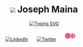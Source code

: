<p align="center">
 <h1 align="center"> <img src="https://media.giphy.com/media/VgCDAzcKvsR6OM0uWg/giphy.gif" width="50"> Joseph Maina</h1>
</p>

<p align="center">
<a href="https://git.io/typing-svg"><img src="https://readme-typing-svg.demolab.com?font=Fira+Code&size=24&pause=1000&color=1F6FEB&center=true&vCenter=true&random=false&width=700&lines=Backend+Engineer+Building+scalable+APIs;AI+%26+Deep+Learning+Explorer;Unlocking+Insights.+Driving+Performance.;Let's+Build+Something.+Hit+Me+Up!" alt="Typing SVG" /></a>
</p>
<!-- Social icons section -->

<p align="center">
  <a href="https://www.linkedin.com/in/joseph-maina-836701181/"><img width="32px" alt="LinkedIn" title="LinkedIn" src="https://i.imgur.com/yRpa1dQ.png"/></a>
  &#8287;&#8287;&#8287;&#8287;&#8287;
  <a href="https://twitter.com/JoeMainaM"><img width="32px" alt="Twitter" title="Twitter" src="https://i.imgur.com/AixJgnm.png"/></a>
  &#8287;&#8287;&#8287;&#8287;&#8287;
  <a href="https://medium.com/@selimchemutai19" alt="My Blog" title="My Blog"><img width="32px" src="https://github.com/Chemutaiselim/svg/blob/main/medium.svg"/></a>
  &#8287;&#8287;&#8287;&#8287;&#8287;
</p>

  <br/>



